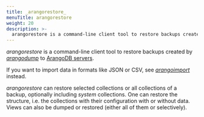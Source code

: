 ```yaml
---
title: _arangorestore_
menuTitle: arangorestore
weight: 20
description: >-
  arangorestore is a command-line client tool to restore backups created by arangodump toArangoDB servers
---
```

_arangorestore_ is a command-line client tool to restore backups created by
[_arangodump_](../arangodump/_index.md) to
[ArangoDB servers](../../arangodb-server/_index.md).

If you want to import data in formats like JSON or CSV, see
[_arangoimport_](../arangoimport/_index.md) instead.

_arangorestore_ can restore selected collections or all collections of a backup,
optionally including _system_ collections. One can restore the structure, i.e.
the collections with their configuration with or without data.
Views can also be dumped or restored (either all of them or selectively).
